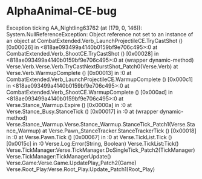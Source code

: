 # AlphaAnimal-CE-bug

Exception ticking AA_Nightling63762 (at (179, 0, 146)): System.NullReferenceException: Object reference not set to an instance of an object
  at CombatExtended.Verb_LaunchProjectileCE.TryCastShot () [0x00026] in <818ae093499a4140b0159bf9e706c495>:0 
  at CombatExtended.Verb_ShootCE.TryCastShot () [0x00028] in <818ae093499a4140b0159bf9e706c495>:0 
  at (wrapper dynamic-method) Verse.Verb.Verse.Verb.TryCastNextBurstShot_Patch0(Verse.Verb)
  at Verse.Verb.WarmupComplete () [0x00013] in <c36f9493c9844ddaa7fb5c788416098f>:0 
  at CombatExtended.Verb_LaunchProjectileCE.WarmupComplete () [0x000c1] in <818ae093499a4140b0159bf9e706c495>:0 
  at CombatExtended.Verb_ShootCE.WarmupComplete () [0x000ad] in <818ae093499a4140b0159bf9e706c495>:0 
  at Verse.Stance_Warmup.Expire () [0x0000a] in <c36f9493c9844ddaa7fb5c788416098f>:0 
  at Verse.Stance_Busy.StanceTick () [0x00017] in <c36f9493c9844ddaa7fb5c788416098f>:0 
  at (wrapper dynamic-method) Verse.Stance_Warmup.Verse.Stance_Warmup.StanceTick_Patch1(Verse.Stance_Warmup)
  at Verse.Pawn_StanceTracker.StanceTrackerTick () [0x00018] in <c36f9493c9844ddaa7fb5c788416098f>:0 
  at Verse.Pawn.Tick () [0x00067] in <c36f9493c9844ddaa7fb5c788416098f>:0 
  at Verse.TickList.Tick () [0x0015c] in <c36f9493c9844ddaa7fb5c788416098f>:0 
Verse.Log:Error(String, Boolean)
Verse.TickList:Tick()
Verse.TickManager:Verse.TickManager.DoSingleTick_Patch2(TickManager)
Verse.TickManager:TickManagerUpdate()
Verse.Game:Verse.Game.UpdatePlay_Patch2(Game)
Verse.Root_Play:Verse.Root_Play.Update_Patch1(Root_Play)
